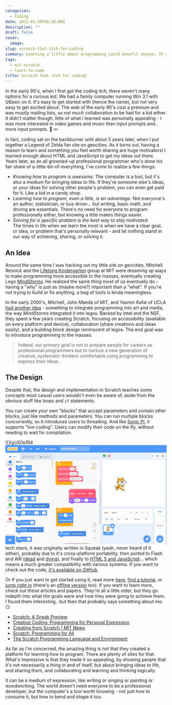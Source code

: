 ```yaml
---
categories:
  - Coding
date: 2021-01-19T04:28:00Z
description: ""
draft: false
cover:
  image:
slug: scratch-that-itch-for-coding
summary: Learning a little about programming could benefit anyone. If you want a fun intro to coding and logical thinking, check out Scratch!
tags:
  - mit-scratch
  - learn-to-code
title: Scratch that itch for coding!
---
```

In the early 90's, when I first got the coding itch, there weren't many options for a curious kid. We had a family computer running Win 3.1 with QBasic on it. It's easy to get started with (hence the name), but not very easy to get excited about. The web of the early 90's cost a premium and was mostly mailing lists, so not much collaboration to be had for a kid either. It didn't matter though, little of what I learned was personally appealing - I was more interested in video games and music than input prompts and.. more input prompts. 🥱 💤

In fact, coding sat on the backburner until about 5 years later, when I put together a Legend of Zelda fan site on geocities. As it turns out, having a reason to learn and something you feel worth sharing are huge motivators! I learned enough about HTML and JavaScript to get my ideas out there. Years later, as an all growned-up professional programmer who's done his fair share of a-little-bit-of-everything, I've come to realize a few things:

- _Knowing how to program is awesome._ 
  The computer is a tool, but it's also a medium for bringing ideas to life. If they're someone else's ideas, or your ideas for solving other people's problem, you can even get paid for it. Like a kid in a candy shop.
- _Learning how to program, even a little, is an advantage._
  Not everyone's an author, statistician, or bus driver... but writing, basic math, and driving are essentials. There's no need for everyone to program professionally either, but knowing a little makes things easier.
- _Solving for a specific problem is the best way to stay motivated._  
  The times in life when we learn the most is when we have a clear goal, or idea, or problem that's personally relevant - and let nothing stand in our way of achieving, sharing, or solving it.

## An Idea

Around the same time I was hacking out my little site on geocities, Mitchell Resnick and the [Lifelong Kindergarten](https://www.media.mit.edu/groups/lifelong-kindergarten/overview/) group at MIT were dreaming up ways to make programming more accessible to the masses, eventually creating Lego [MindStorms](https://www.lego.com/en-us/themes/mindstorms). He realized the same thing most of us eventually do - having a "why" is just as (maybe more?) important than a "what". If you're not trying to build or fix anything, a bag of tools is kinda meaningless.

In the early 2000's, Mitchell, John Maeda of MIT, and Yasmin Kafai of UCLA [had another idea](https://web.media.mit.edu/~mres/papers/scratch-proposal.pdf) - something to integrate programming into art and media, the way MindStorms integrated it into legos. Backed by Intel and the NSF, they spent a few years creating Scratch, focusing on accessibility (available on every platform and device), collaboration (share creations and ideas easily), and a building block design reminscent of legos. The end goal was to introduce programming to the masses.

> Indeed, our primary goal is not to prepare people for careers as professional programmers but to nurture a new generation of creative, systematic thinkers comfortable using programming to express their ideas.

## The Design

Despite that, the design and implementation in Scratch teaches some concepts most casual users wouldn't even be aware of, aside from the obvious stuff like loops and `if` statements.

You can create your own "blocks" that accept parameters and contain other blocks, just like methods and parameters. You can run multiple blocks concurrently, so it introduces users to threading. And like [Sonic Pi](https://grantwinney.com/creating-music-with-sonic-pi-on-raspberry-pi/), it supports "live coding". Users can modify their code on the fly, without needing to wait for compilation.

![](gUQ1e1R4![](gUQ1e1R4TS.webp) tech stack, it was originally written in Squeak (yeah, never heard of it either), probably due to it's cross-platform portability, then ported to Flash and AIR ([dead](https://www.adobe.com/products/flashplayer/end-of-life.html) and [dying](https://blog.adobe.com/en/2019/05/30/the-future-of-adobe-air.html#gs.qyix8o)), and finally to [HTML 5 and JavaScript](https://bocoup.com/blog/porting-scratch-from-flash-to-javascript-performance-interoperability-and-extensions)... which means a much greater compatibility with various systems. If you want to check out the code, [it's available on GitHub](https://github.com/LLK).

Or if you just want to get started using it, read more [here](https://scratch.mit.edu/about), [find a tutorial](https://scratch.mit.edu/explore/projects/tutorials/), or [jump right in](https://scratch.mit.edu/projects/editor/?tutorial=getStarted) (there's an [offline version](https://scratch.mit.edu/download/) too). If you want to learn more, check out these articles and papers. They're all a little older, but they go indepth into what the goals were and how they were going to achieve them. I found them interesting.. but then that probably says something about me. 😏

- [Scratch: A Sneak Preview](https://web.archive.org/web/20090521031855/http://llk.media.mit.edu/projects/scratch/ScratchSneakPreview.pdf)
- [Creative Coding: Programming for Personal Expression](https://web.archive.org/web/20070307105748/http://weblogs.media.mit.edu/llk/scratch/archives/CreativeCoding-PepperKafai.pdf)
- [Creating from Scratch | MIT News](https://news.mit.edu/2007/resnick-scratch)
- [Scratch: Programming for All](https://web.media.mit.edu/~mres/papers/Scratch-CACM-final.pdf)
- [The Scratch Programming Language and Environment](https://web.media.mit.edu/~jmaloney/papers/ScratchLangAndEnvironment.pdf)

As far as I'm concerned, the amazing thing is not that they created a platform for learning how to program. There are plenty of sites for that. What's impressive is that they made it so appealing, by showing people that it's not necessarily a thing in and of itself, but about bringing ideas to life, and sharing them, and collaborating and learning and thinking logically.

It can be a medium of expression, like writing or singing or painting or woodworking. The world doesn't need everyone to be a professional developer, but the computer's a tool worth knowing - not just how to consume it, but how to bend and shape it too.
